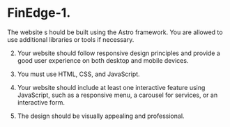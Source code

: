 # FinEdge-1. 
The website s
hould be built using the Astro framework. You are allowed to use additional libraries or tools if necessary.

2. Your website should follow responsive design principles and provide a good user experience on both desktop and mobile devices.

3. You must use HTML, CSS, and JavaScript.

4. Your website should include at least one interactive feature using JavaScript, such as a responsive menu, a carousel for services, or an interactive form.

5. The design should be visually appealing and professional.
